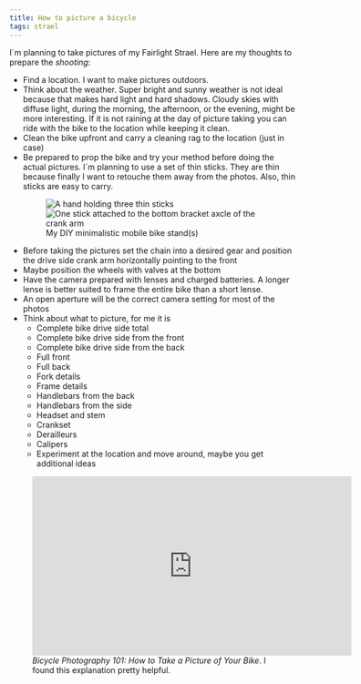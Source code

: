 ```yaml
---
title: How to picture a bicycle
tags: strael
---
```

I´m planning to take pictures of my Fairlight Strael. Here are my thoughts to prepare the *shooting*:

- Find a location. I want to make pictures outdoors.
- Think about the weather. Super bright and sunny weather is not ideal because that makes hard light and hard shadows. Cloudy skies with diffuse light, during the morning, the afternoon, or the evening, might be more interesting. If it is not raining at the day of picture taking you can ride with the bike to the location while keeping it clean.
- Clean the bike upfront and carry a cleaning rag to the location (just in case)
- Be prepared to prop the bike and try your method before doing the actual pictures. I´m planning to use a set of thin sticks. They are thin because finally I want to retouche them away from the photos. Also, thin sticks are  easy to carry.
  <figure>
  <div class="rg:split pdb">
  <img src="/img/strael/mobile-bike-stands.jpg" alt="A hand holding three thin sticks">
  <img src="/img/strael/using-the-mobile-bike-stand.jpg" alt="One stick attached to the bottom bracket axcle of the crank arm">
  </div>
  <figcaption>My DIY minimalistic mobile bike stand(s)</figcaption>
  </figure>
- Before taking the pictures set the chain into a desired gear and position the drive side crank arm horizontally pointing to the front
- Maybe position the wheels with valves at the bottom
- Have the camera prepared with lenses and charged batteries. A longer lense is better suited to frame the entire bike than a short lense.
- An open aperture will be the correct camera setting for most of the photos
- Think about what to picture, for me it is
	- Complete bike drive side total
	- Complete bike drive side from the front
	- Complete bike drive side from the back
	- Full front
	- Full back
	- Fork details
	- Frame details
	- Handlebars from the back
	- Handlebars from the side
	- Headset and stem
	- Crankset
	- Derailleurs
	- Calipers
	- Experiment at the location and move around, maybe you get additional ideas

<figure>
<iframe width="560" height="315" src="https://www.youtube.com/embed/uSaXT4kpunE" title="YouTube video player" frameborder="0" allow="accelerometer; autoplay; clipboard-write; encrypted-media; gyroscope; picture-in-picture" allowfullscreen></iframe>
<figcaption><cite>Bicycle Photography 101: How to Take a Picture of Your Bike</cite>. I found this explanation pretty helpful.</figcaption>
</figure>